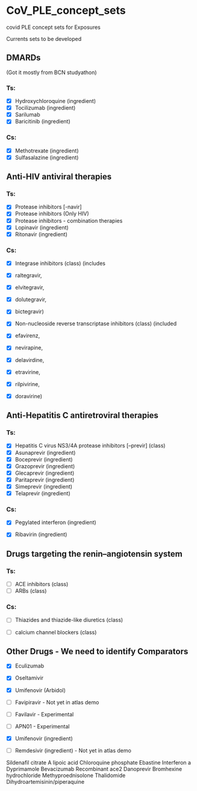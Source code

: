 # CoV_PLE_concept_sets
covid PLE concept sets for Exposures

Currents sets to be developed 

## DMARDs
(Got it mostly from BCN studyathon) 
### Ts: 
* [x] Hydroxychloroquine (ingredient)
* [x] Tocilizumab (ingredient)
* [x] Sarilumab
* [x] Baricitinib (ingredient)
### Cs: 
* [x] Methotrexate (ingredient)
* [x] Sulfasalazine (ingredient)

## Anti-HIV antiviral therapies

### Ts:
* [x] Protease inhibitors [-navir]
* [x] Protease inhibitors (Only HIV)
* [x]	Protease inhibitors - combination therapies
* [x]	Lopinavir (ingredient) 
* [x] Ritonavir (ingredient)

### Cs: 

*  [x]	Integrase inhibitors (class) (includes 
*  [x]	raltegravir, 
*  [x]	elvitegravir, 
*  [x]	dolutegravir, 
*  [x]	bictegravir)

*  [X]	Non-nucleoside reverse transcriptase inhibitors (class) (included 
*  [x]  efavirenz, 
*  [x] nevirapine, 
*  [x] delavirdine, 
*  [x] etravirine, 
*  [x] rilpivirine, 
*  [x] doravirine)

## Anti-Hepatitis C antiretroviral therapies
### Ts:
* [x]	Hepatitis C virus NS3/4A protease inhibitors [–previr] (class)
* [x]	Asunaprevir (ingredient)
* [x] Boceprevir (ingredient)
* [x]	Grazoprevir (ingredient)
* [x] Glecaprevir (ingredient)
* [x]	Paritaprevir (ingredient)
* [x]	Simeprevir (ingredient)
* [x]	Telaprevir (ingredient)

### Cs:
* [x] Pegylated interferon (ingredient)
* [x]	Ribavirin (ingredient)


## Drugs targeting the renin–angiotensin system
### Ts:
* [ ] ACE inhibitors (class)
* [ ]  ARBs (class)
### Cs: 
* [ ] Thiazides and thiazide-like diuretics (class) 
* [ ] calcium channel blockers (class)


## Other Drugs - We need to identify Comparators
* [x] Eculizumab
* [x] Oseltamivir
* [x] Umifenovir (Arbidol)
* [ ] Favipiravir - Not yet in atlas demo
* [ ] Favilavir - Experimental
* [ ] APN01 - Experimental
* [x] Umifenovir (ingredient)
* [ ] Remdesivir (ingredient) - Not yet in atlas demo


Sildenafil citrate
A lipoic acid
Chloroquine phosphate
Ebastine
Interferon a
Dyprimamole
Bevacizumab
Recombinant ace2
Danoprevir
Bromhexine hydrochloride
Methyproednisolone
Thalidomide
Dihydroartemisinin/piperaquine


